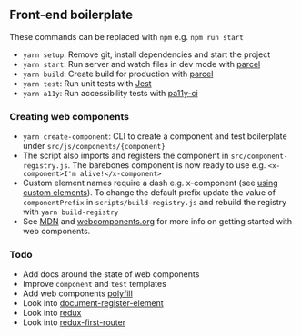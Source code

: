 ## Front-end boilerplate

These commands can be replaced with `npm` e.g. `npm run start`

+ `yarn setup`: Remove git, install dependencies and start the project
+ `yarn start`: Run server and watch files in dev mode with [parcel](https://parceljs.org/)
+ `yarn build`: Create build for production with [parcel](https://parceljs.org/)
+ `yarn test`: Run unit tests with [Jest](https://github.com/facebook/jest)
+ `yarn a11y`: Run accessibility tests with [pa11y-ci](https://github.com/pa11y/pa11y-ci)

### Creating web components
+ `yarn create-component`: CLI to create a component and test boilerplate under `src/js/components/{component}`
+ The script also imports and registers the component in `src/component-registry.js`. The barebones component is now ready to use e.g. `<x-component>I'm alive!</x-component>`
+ Custom element names require a dash e.g. x-component (see [using custom elements](https://developer.mozilla.org/en-US/docs/Web/Web_Components/Using_custom_elements)). To change the default prefix update the value of `componentPrefix` in `scripts/build-registry.js` and rebuild the registry with `yarn build-registry`  
+ See [MDN](https://developer.mozilla.org/en-US/docs/Web/Web_Components) and [webcomponents.org](https://www.webcomponents.org/introduction) for more info on getting started with web components.

### Todo
+ Add docs around the state of web components
+ Improve `component` and `test` templates
+ Add web components [polyfill](https://www.webcomponents.org/polyfills)
+ Look into [document-register-element](https://github.com/WebReflection/document-register-element)
+ Look into [redux](https://github.com/reduxjs/redux)
+ Look into [redux-first-router](https://github.com/faceyspacey/redux-first-router)
